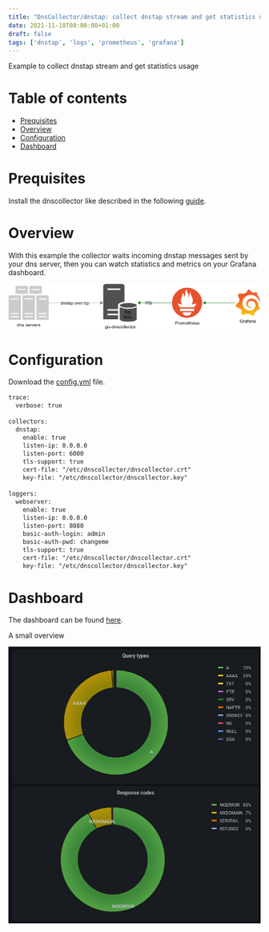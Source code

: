 ```yaml
---
title: "DnsCollector/dnstap: collect dnstap stream and get statistics usage"
date: 2021-11-10T00:00:00+01:00
draft: false
tags: ['dnstap', 'logs', 'prometheus', 'grafana']
---
```


Example to collect dnstap stream and get statistics usage 

# Table of contents

* [Prequisites](#prequisites)
* [Overview](#overview)
* [Configuration](#configuration)
* [Dashboard](#dashboard)

# Prequisites

Install the dnscollector like described in the following [guide](https://dmachard.github.io/posts/0007-dnscollector-install-binary/).

# Overview

With this example the collector waits incoming dnstap messages sent by your dns server, then you can watch statistics and metrics on your Grafana dashboard.

![prometheus dnscollector](/images/0035/use-case-2.png)


# Configuration

Download the [config.yml](https://github.com/dmachard/go-dnscollector/blob/main/example-config/use-case-2.yml) file. 

```
trace:
  verbose: true

collectors:
  dnstap:
    enable: true
    listen-ip: 0.0.0.0
    listen-port: 6000
    tls-support: true
    cert-file: "/etc/dnscollector/dnscollector.crt"
    key-file: "/etc/dnscollector/dnscollector.key"

loggers:
  webserver:
    enable: true
    listen-ip: 0.0.0.0
    listen-port: 8080
    basic-auth-login: admin
    basic-auth-pwd: changeme
    tls-support: true
    cert-file: "/etc/dnscollector/dnscollector.crt"
    key-file: "/etc/dnscollector/dnscollector.key"
```

# Dashboard

The dashboard can be found [here](https://github.com/dmachard/go-dnscollector/blob/main/example-config/grafana-dashboard.json).

A small overview 

![dashboard dnscollector](/images/0035/dashboard.png)
